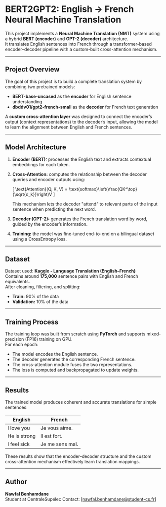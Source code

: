 
#  BERT2GPT2: English → French Neural Machine Translation

This project implements a **Neural Machine Translation (NMT)** system using a hybrid **BERT (encoder)** and **GPT-2 (decoder)** architecture.  
It translates English sentences into French through a transformer-based encoder–decoder pipeline with a custom-built cross-attention mechanism.

---

##  Project Overview

The goal of this project is to build a complete translation system by combining two pretrained models:  
- **BERT-base-uncased** as the **encoder** for English sentence understanding  
- **dbddv01/gpt2-french-small** as the **decoder** for French text generation  

A **custom cross-attention layer** was designed to connect the encoder’s output (context representations) to the decoder’s input, allowing the model to learn the alignment between English and French sentences.

---

##  Model Architecture

1. **Encoder (BERT):** processes the English text and extracts contextual embeddings for each token.  
2. **Cross-Attention:** computes the relationship between the decoder queries and encoder outputs using:

   \[
   \text{Attention}(Q, K, V) = \text{softmax}\left(\frac{QK^\top}{\sqrt{d_k}}\right)V
   \]
   
   This mechanism lets the decoder "attend" to relevant parts of the input sentence when predicting the next word.
3. **Decoder (GPT-2):** generates the French translation word by word, guided by the encoder’s information.  
4. **Training:** the model was fine-tuned end-to-end on a bilingual dataset using a CrossEntropy loss.

---

##  Dataset

Dataset used: **Kaggle - Language Translation (English–French)**  
Contains around **175,000** sentence pairs with English and French equivalents.  
After cleaning, filtering, and splitting:
- **Train:** 90% of the data  
- **Validation:** 10% of the data  

---

##  Training Process

The training loop was built from scratch using **PyTorch** and supports mixed-precision (FP16) training on GPU.  
For each epoch:
- The model encodes the English sentence.  
- The decoder generates the corresponding French sentence.  
- The cross-attention module fuses the two representations.  
- The loss is computed and backpropagated to update weights.

---

##  Results

The trained model produces coherent and accurate translations for simple sentences:

| English | French |
|----------|---------|
| I love you | Je vous aime. |
| He is strong | Il est fort. |
| I feel sick | Je me sens mal. |

These results show that the encoder–decoder structure and the custom cross-attention mechanism effectively learn translation mappings.

---

## Author

**Nawfal Benhamdane**  
Student at CentraleSupélec
 Contact: [nawfal.benhamdane@student-cs.fr]




